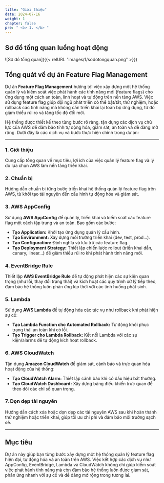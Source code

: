 ```yaml
---
title: "Giới thiệu"
date: 2024-07-16
weight: 1
chapter: false
pre: " <b> 1. </b> "
---
```


## Sơ đồ tổng quan luồng hoạt động

![Sơ đồ tổng quan]({{< relURL "images/1/sodotongquan.png" >}})

## Tổng quát về dự án Feature Flag Management

Dự án **Feature Flag Management** hướng tới việc xây dựng một hệ thống quản lý và kiểm soát việc phát hành các tính năng mới (feature flags) cho ứng dụng một cách an toàn, linh hoạt và tự động trên nền tảng AWS. Việc sử dụng feature flag giúp đội ngũ phát triển có thể bật/tắt, thử nghiệm, hoặc rollback các tính năng mà không cần triển khai lại toàn bộ ứng dụng, từ đó giảm thiểu rủi ro và tăng tốc độ đổi mới.

Hệ thống được thiết kế theo từng bước rõ ràng, tận dụng các dịch vụ chủ lực của AWS để đảm bảo tính tự động hóa, giám sát, an toàn và dễ dàng mở rộng. Dưới đây là các dịch vụ và bước thực hiện chính trong dự án:

---

### 1. Giới thiệu  
Cung cấp tổng quan về mục tiêu, lợi ích của việc quản lý feature flag và lý do lựa chọn AWS làm nền tảng triển khai.

### 2. Chuẩn bị  
Hướng dẫn chuẩn bị từng bước triển khai hệ thống quản lý feature flag trên AWS, từ khởi tạo tài nguyên đến cấu hình tự động hóa và giám sát.

### 3. AWS AppConfig  
Sử dụng **AWS AppConfig** để quản lý, triển khai và kiểm soát các feature flag một cách tập trung và an toàn. Bao gồm các bước:
- **Tạo Application:** Khởi tạo ứng dụng quản lý cấu hình.
- **Tạo Environment:** Xây dựng môi trường triển khai (dev, test, prod...).
- **Tạo Configuration:** Định nghĩa và lưu trữ các feature flag.
- **Tạo Deployment Strategy:** Thiết lập chiến lược rollout (triển khai dần, canary, linear...) để giảm thiểu rủi ro khi phát hành tính năng mới.

### 4. EventBridge Rule  
Thiết lập **AWS EventBridge Rule** để tự động phát hiện các sự kiện quan trọng (như lỗi, thay đổi trạng thái) và kích hoạt các quy trình xử lý tiếp theo, đảm bảo hệ thống luôn phản ứng kịp thời với các tình huống phát sinh.

### 5. Lambda  
Sử dụng **AWS Lambda** để tự động hóa các tác vụ như rollback khi phát hiện sự cố:
- **Tạo Lambda Function cho Automated Rollback:** Tự động khôi phục trạng thái an toàn khi có lỗi.
- **Tạo Trigger cho Lambda Rollback:** Kết nối Lambda với các sự kiện/alarms để tự động kích hoạt rollback.

### 6. AWS CloudWatch  
Tận dụng **Amazon CloudWatch** để giám sát, cảnh báo và trực quan hóa hoạt động của hệ thống:
- **Tạo CloudWatch Alarm:** Thiết lập cảnh báo khi có dấu hiệu bất thường.
- **Tạo CloudWatch Dashboard:** Xây dựng bảng điều khiển trực quan để theo dõi các chỉ số quan trọng.

### 7. Dọn dẹp tài nguyên  
Hướng dẫn cách xóa hoặc dọn dẹp các tài nguyên AWS sau khi hoàn thành thử nghiệm hoặc triển khai, giúp tối ưu chi phí và đảm bảo môi trường sạch sẽ.

---

## Mục tiêu

Dự án này giúp bạn từng bước xây dựng một hệ thống quản lý feature flag hiện đại, tự động hóa và an toàn trên AWS. Việc kết hợp các dịch vụ như AppConfig, EventBridge, Lambda và CloudWatch không chỉ giúp kiểm soát việc phát hành tính năng mà còn đảm bảo hệ thống luôn được giám sát, phản ứng nhanh với sự cố và dễ dàng mở rộng trong tương lai.
